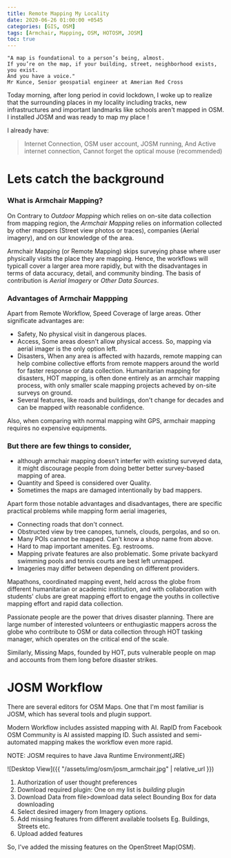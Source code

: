 ```yaml
---
title: Remote Mapping My Locality
date: 2020-06-26 01:00:00 +0545
categories: [GIS, OSM]
tags: [Armchair, Mapping, OSM, HOTOSM, JOSM]
toc: true
---
```


```
"A map is foundational to a person’s being, almost.
If you’re on the map, if your building, street, neighborhood exists, you exist.
And you have a voice."
Mr Kunce, Senior geospatial engineer at Amerian Red Cross
```

Today morning, after long period in covid lockdown, I woke up to realize that the surrounding places in my locality including tracks, new infrastructures and important landmarks like schools aren't mapped in OSM. I installed JOSM and was ready to map my place !

I already have:

>  Internet Connection,
>  OSM user account,
>  JOSM running,
>  And Active internet connection,
>  Cannot forget the optical mouse (recommended)
# Lets catch the background

### What is Armchair Mapping?

On Contrary to *Outdoor Mapping* which relies on on-site data collection from mapping region, the *Armchair Mapping* relies on information collected by other mappers (Street view photos or traces), companies (Aerial imagery), and on our knowledge of the area.

Armchair Mapping (or Remote Mapping) skips surveying phase where user physically visits the place they are mapping. Hence, the workflows will typicall cover a larger area more rapidly, but with the disadvantages in terms of data accuracy, detail, and community binding. The basis of contribution is *Aerial Imagery* or *Other Data Sources*.

### Advantages of Armchair Mappping

Apart from Remote Workflow, Speed Coverage of large areas. Other significate advantages are:

- Safety, No physical visit in dangerous places.
- Access, Some areas doesn't allow physical access. So, mapping via aerial imager is the only option left.
- Disasters, When any area is affected with hazards, remote mapping can help combine collective efforts from remote mappers around the world for faster response or data collection. Humanitarian mapping for disasters, HOT mapping, is often done entirely as an armchair mapping process, with only smaller scale mapping projects acheved by on-site surveys on ground.
- Several features, like roads and buildings, don't change for decades and can be mapped with reasonable confidence.

Also, when comparing with normal mapping wiht GPS, armchair mapping requires no expensive equipments.



### But there are few things to consider,
- although armchair mapping doesn't interfer with existing surveyed data, it might discourage people from doing better better survey-based mapping of area.
- Quantity and Speed is considered over Quality.
- Sometimes the maps are damaged intentionally by bad mappers.


Apart form those notable advantages and disadvantages, there are specific practical problems while mapping form aerial imageries,
- Connecting roads that don't connect.
- Obstructed view by tree canopes, tunnels, clouds, pergolas, and so on.
- Many POIs cannot be mapped. Can't know a shop name from above.
- Hard to map important amenites. Eg. restrooms.
- Mapping private features are also problematic. Some private backyard swimming pools and tennis courts are best left unmapped.
- Imageries may differ between depending on different providers.


Mapathons, coordinated mapping event, held across the globe from different humanitarian or academic institution, and with collaboration with students' clubs are great mapping effort to engage the youths in collective mapping effort and rapid data collection.

Passionate people are the power that drives disaster planning. There are large number of interested volunteers or enthugiastic mappers across the globe who contribute to OSM or data collection through HOT tasking manager, which operates on the critical end of the scale.

Similarly, Missing Maps, founded by HOT, puts vulnerable people on map and accounts from them long before disaster strikes.

# JOSM Workflow
There are several editors for OSM Maps. One that I'm most familiar is JOSM, which has several tools and plugin support.

Modern Workflow includes assisted mapping with AI. RapID from Facebook OSM Community is AI assisted mapping ID. Such assisted  and semi-automated mapping makes the workflow even more rapid.

NOTE: JOSM requires to have Java Runtime Environment(JRE)

![Desktop View]({{ "/assets/img/osm/josm_armchair.jpg" | relative_url }})

1. Authorization of user thought preferences
2. Download required plugin: One on my list is *building* plugin
3. Download Data from file>download data select Bounding Box for data downloading
4. Select desired imagery from Imagery options.
5. Add missing features from different available toolsets Eg. Buildings, Streets etc.
6. Upload added features

So, I've added the missing features on the OpenStreet Map(OSM).